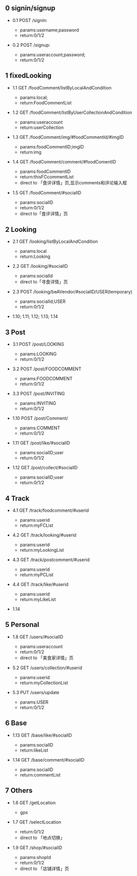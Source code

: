 ## 0 signin/signup

 * 0.1 POST /signin: 
   * params:username;password
   * return:0/1/2

 * 0.2 POST /signup:
   * params:useraccount;password;
   * return:0/1/2

## 1 fixedLooking

 * 1.1 GET /foodComment/listByLocalAndCondition
   * params:local;
   * return:FoodCommentList

 * 1.2 GET /foodComment/listByUserCollectionAndCondition
   * params:useraccount
   * return:userCollection

 * 1.3 GET /foodComment/img/#foodCommentId/#imgID
   * params:foodCommentID;imgID
   * return:img

 * 1.4 GET /foodComment/comment/#foodComentID
   * params:foodCommentID
   * return:thisFCcommentList
   * direct to 「食评详情」页,显示comments和评论输入框 

 * 1.5 GET /foodComment/#socialID
   * params:socialID
   * return:0/1/2
   * direct to「食评详情」页

## 2 Looking
 
 * 2.1 GET /looking/listByLocalAndCondition
   * params:local
   * return:Looking

 * 2.2 GET /looking/#socialID
   * params:socialId
   * direct to「寻食详情」页

 * 2.3 POST /looking/beAVendor/#socialID/USER(temporary)
   * params:socialId;USER
   * return:0/1/2

 * 1.10; 1.11; 1.12; 1.13; 1.14

## 3 Post
 
 * 3.1 POST /post/LOOKING
   * params:LOOKING
   * return:0/1/2

 * 3.2 POST /post/FOODCOMMENT
   * params:FOODCOMMENT
   * return:0/1/2

 * 3.3 POST /post/INVITING
   * params:INVITING
   * return:0/1/2

 * 1.10 POST /post/Comment/
   * params:COMMENT
   * return:0/1/2

 * 1.11 GET /post/like/#socialID
   * params:socialID;user
   * return:0/1/2

 * 1.12 GET /post/collect/#socialID
   * params:socialID;user
   * return:0/1/2

## 4 Track
  
 * 4.1 GET /track/foodcomment/#userid
   * params:userid
   * return:myFCList

 * 4.2 GET /track/looking/#userid
   * params:userid
   * return:myLookingList

 * 4.3 GET /track/postcomment/#userid
   * params:userid
   * return:myPCList
  
 * 4.4 GET /track/like/#userid
   * params:userid
   * return:myLikeList

 * 1.14

## 5 Personal

 * 1.8 GET /users/#socialID
   * params:useraccount
   * return:0/1/2
   * direct to 「美食家详情」页

 * 5.2 GET /users/collection/#userid
   * params:userid
   * return:myCollectionList

 * 5.3 PUT /users/update
   * params:USER
   * return:0/1/2

## 6 Base

 * 1.13 GET /base/like/#socialID
   * params:socialID
   * return:likeList

 * 1.14 GET /base/comment/#socialID
   * params:socialID
   * return:commentList

## 7 Others

* 1.6 GET /getLocation
   * gps 

 * 1.7 GET /selectLocation
   * return:0/1/2
   * direct to 「地点切换」

 * 1.9 GET /shop/#socialID
   * params:shopId
   * return:0/1/2   
   * direct to 「店铺详情」页

